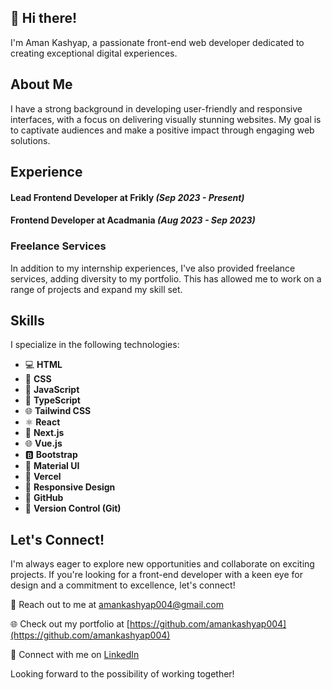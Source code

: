 ## 👋 Hi there!

 I'm Aman Kashyap, a passionate front-end web developer dedicated to creating exceptional digital experiences.

## About Me

I have a strong background in developing user-friendly and responsive interfaces, with a focus on delivering visually stunning websites. My goal is to captivate audiences and make a positive impact through engaging web solutions.

## Experience

#### Lead Frontend Developer at **Frikly** *(Sep 2023 - Present)*

#### Frontend Developer at **Acadmania** *(Aug 2023 - Sep 2023)*

### Freelance Services

In addition to my internship experiences, I've also provided freelance services, adding diversity to my portfolio. This has allowed me to work on a range of projects and expand my skill set.

## Skills

I specialize in the following technologies:

- 💻 **HTML** 
- 🎨 **CSS** 
- 🚀 **JavaScript** 
- 🚀 **TypeScript** 
- 🌐 **Tailwind CSS** 
- ⚛️ **React** 
- 🔄 **Next.js** 
- 🌐 **Vue.js** 
- 🅱️ **Bootstrap** 
- 🔧 **Material UI** 
- 🚀 **Vercel**
- 📱 **Responsive Design** 
- 📁 **GitHub**
- 🧰 **Version Control (Git)**

## Let's Connect!

I'm always eager to explore new opportunities and collaborate on exciting projects. If you're looking for a front-end developer with a keen eye for design and a commitment to excellence, let's connect!

📧 Reach out to me at [amankashyap004@gmail.com](amankashyap004@gmail.com)

🌐 Check out my portfolio at [https://github.com/amankashyap004](https://github.com/amankashyap004)

🔗 Connect with me on [LinkedIn](https://www.linkedin.com/in/amankashyap004/)

Looking forward to the possibility of working together!
